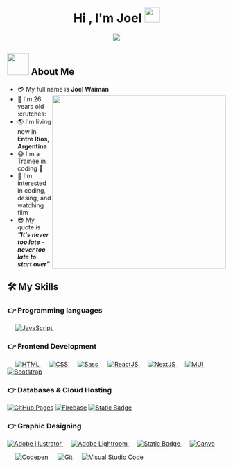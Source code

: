 <h1 align="center">Hi , I'm Joel <img src="https://media.giphy.com/media/hvRJCLFzcasrR4ia7z/giphy.gif" width="35"></h1>
<p align="center">
  <a href="https://github.com/DenverCoder1/readme-typing-svg"><img src="https://readme-typing-svg.herokuapp.com?lines=Frontend+Developer;&center=true&width=500&height=50"></a>
</p>

## <img src="https://raw.githubusercontent.com/nixin72/nixin72/master/wave.gif" width="50px" height="50px"></img> About Me

- :credit_card: My full name is **Joel Waiman** <img src="https://i.pinimg.com/originals/df/1a/ff/df1aff8395678d11b99b575f0e3b19d5.gif" width="400" align="right"/>
- :older_man: I'm 26 years old :crutches:
- :earth_americas: I'm living now in **Entre Rios, Argentina**
- :sweat_smile: I'm a Trainee in coding :penguin:
- :monocle_face: I'm interested in coding, desing, and watching film
- :sunglasses: My quote is **_"It's never too late - never too late to start over"_**

## 🛠️ My Skills

### 👉 Programming languages

<p align="left"> 
  &emsp;
  <a href="https://developer.mozilla.org/en-US/docs/Web/JavaScript" target="_blank"> 
     <img alt="JavaScript" src="https://img.shields.io/badge/JavaScript%20-%23F7DF1E.svg?logo=javascript&logoColor=black">
   </a>
  &emsp;
</p>

### 👉 Frontend Development
<p align="left"> 
  &emsp; 
  <a href="https://www.w3.org/html/" target="_blank"> 
   <img alt="HTML" src="https://img.shields.io/badge/HTML5%20-%23E34F26.svg?logo=html5&logoColor=white">
  </a>   
  &emsp;
  <a href="https://www.w3schools.com/css/" target="_blank">
    <img alt="CSS" src="https://img.shields.io/badge/CSS%20-%231572B6.svg?logo=css3&logoColor=white">
  </a> 
    &emsp;
  <a href="https://www.w3schools.com/sass/" target="_blank">
    <img alt="Sass" src="https://img.shields.io/badge/Sass-%23CC6699?style=flat&logo=sass&logoColor=white">
  </a> 
   &emsp;
  <a href="https://legacy.reactjs.org/tutorial/tutorial.html" target="_blank">
    <img alt="ReactJS" src="https://img.shields.io/badge/ReactJS-%2361DAFB?style=flat&logo=React&logoColor=white">
  </a> 
  &emsp;
  <a href="https://nextjs.org/learn-pages-router/basics/create-nextjs-app" target="_blank">
    <img alt="NextJS" src="https://img.shields.io/badge/NextJS-%23000000?style=flat&logo=Next.js&logoColor=white">
  </a> 
  &emsp;
  <a href="https://mui.com/material-ui/getting-started/learn/" target="_blank">
    <img alt="MUI" src="https://img.shields.io/badge/MUI-%23000000?style=flat&logo=mui&logoColor=white">
  </a> 
  &emsp;
  <a href="https://getbootstrap.com" target="_blank"> 
    <img alt="Bootstrap" src="https://img.shields.io/badge/Bootstrap-%23563D7C.svg?style=flat&logo=bootstrap&logoColor=white"/>
  </a>
</p>

### 👉 Databases & Cloud Hosting
<p align="left">
    <a href="https://www.github.com"><img alt="GitHub Pages" src="https://img.shields.io/badge/GitHub%20Pages-%23327FC7.svg?style=flat&llogo=github&logoColor=white"></a>
    <a href="https://firebase.google.com/"><img alt="Firebase" src ="https://img.shields.io/badge/Firebase-%23316192.svg?logo=firebase&logoColor=white"></a>
    <a href="https://vercel.com/docs/getting-started-with-vercel"><img alt="Static Badge" src="https://img.shields.io/badge/Vercel-%23000000%20?style=flat&logo=vercel">
</a>
 </p>

 ### 👉 Graphic Designing
<p align="left">
<a href="https://www.adobe.com/in/products/illustrator.html" target="_blank"> 
    <img alt="Adobe Illustrator" src="https://img.shields.io/badge/Adobe Illustrator-%23FF9A00.svg?style=flat&logo=adobeillustrator&logoColor=white"/>
  </a> 
  &emsp;
  <a href="https://www.adobe.com/in/products/photoshop-lightroom.html" target="_blank"> 
    <img alt="Adobe Lightroom" src="https://img.shields.io/badge/Adobe Lightroom-%2300f.svg?style=flat&logo=adobelightroom&logoColor=white"/>
  </a>
   &emsp;
    <a href="https://www.adobe.com/in/products/photoshop-lightroom.html" target="_blank"> 
    <img alt="Static Badge" src="https://img.shields.io/badge/Adobe%20Photoshop-%23000000?style=flat&logo=adobephotoshop&logoColor=white">
  </a>
   &emsp;
  <a href="#">
  	<img alt="Canva" src="https://img.shields.io/badge/Canva-%2300C4CC.svg?style=flat&logo=Canva&logoColor=white"/>
  </a>
 </p>

 <p>
  &emsp;
    <a href="#"><img alt="Codepen" src="https://img.shields.io/badge/Codepen-000000.svg?logo=codepen&logoColor=white"></a>
  &emsp;
    <a href="#"><img alt="Git" src="https://img.shields.io/badge/Git%20-%23F05033.svg?logo=git&logoColor=white"></a>
  &emsp;
    <a href="#"><img alt="Visual Studio Code" src="https://img.shields.io/badge/Visual%20Studio%20Code-0078d7.svg?logo=visual-studio-code&logoColor=white"></a>
  &emsp;
</p>

